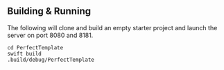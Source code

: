 

## Building & Running

The following will clone and build an empty starter project and launch the server on port 8080 and 8181.

```
cd PerfectTemplate
swift build
.build/debug/PerfectTemplate
```
